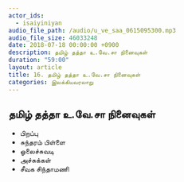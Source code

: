 ```yaml
---
actor_ids:
  - isaiyiniyan
audio_file_path: /audio/u_ve_saa_0615095300.mp3
audio_file_size: 46033248
date: 2018-07-18 00:00:00 +0900
description: தமிழ் தத்தா உ.வே.சா நினைவுகள்
duration: "59:00"
layout: article
title: 16. தமிழ் தத்தா உ.வே.சா நினைவுகள்
categories: இலக்கியவரலாறு
---
```


## தமிழ் தத்தா உ.வே.சா நினைவுகள்

- பிறப்பு
- சுந்தரம் பிள்ளை
- ஓலைச்சுவடி
- அச்சுக்கள்
- சீவக சிந்தாமணி
